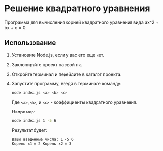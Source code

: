 # Решение квадратного уравнения

Программа для вычисления корней квадратного уравнения вида ax^2 + bx + c = 0.

## Использование

1. Установите Node.js, если у вас его еще нет.
2. Заклонируйте проект на свой пк.
3. Откройте терминал и перейдите в каталог проекта.
4. Запустите программу, введя в терминале команду:

    ```bash
    node index.js <a> <b> <c>
    ```

   Где `<a>`, `<b>`, и `<c>` - коэффициенты квадратного уравнения.

   Например:

    ```bash
    node index.js 1 -5 6
    ```

   Результат будет:

    ```
    Ваши введённые числа: 1 -5 6
    Корень х1 = 2 Корень х2 = 3
    ```
